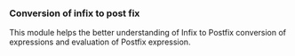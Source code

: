 ### Conversion of infix to post fix

This module helps the better understanding of Infix to Postfix conversion of expressions and evaluation of Postfix expression. 
